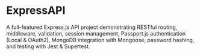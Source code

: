 # ExpressAPI
A full-featured Express.js API project demonstrating RESTful routing, middleware, validation, session management, Passport.js authentication (Local &amp; OAuth2), MongoDB integration with Mongoose, password hashing, and testing with Jest &amp; Supertest.
